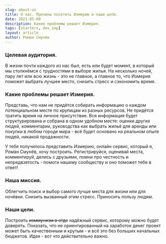 ```yaml
---
slug: about-us
title: О нас. Причины посетить Измерию и наши цели.
date: 2021-05-09
description: Какие проблемы решает Измерия.
tags: [starters, dev_imp]
layout: article
author: Роман Смунёв
---
```


<script>
    import Summary from "$lib/components/Article/Summary.svelte";
</script>

<Summary
    text="Мы уникальный, крутой и бесплатный сервис. Уменьшаем стресс."
/>

### Целевая аудитория.
В жизни почти каждого из нас был, есть или будет момент, в который мы столкнёмся с трудностями в выборе жилья. На несколько ночей, пару лет или всю жизнь - это не главное, а главное то, что Измерия поможет выбрать лучшее место, снизить стресс и сэкономить время.

### Какие проблемы решает Измерия.
Представь, что нам не придётся собирать информацию о каждом потенциальном месте по крупицам из разных ресурсов. Не придётся тратить время на личное присутствие. Вся информация будет структурирована и собрана в одном удобном месте: оценки других людей, комментарии, руководства как выбрать жильё для аренды или покупки в любом городе мира - всё будет основано на реальном опыте людей, никакой продажности.

У тебя получилось представить Измерию, онлайн сервис, который я, Роман Смунёв, хочу построить. Регистрируйся, оценивай места, комментируй, делись с друзьями, помни про честность и непредвзятость - помоги нашему сообществу и оно поможет тебе в ответ!

### Наша миссия.
Облегчить поиск и выбор самого лучше места для жизни или для ночёвки. Снизить вызванный этим стресс. Приносить пользу людям.

### Наши цели.
Построить <s>коммунизм в отде</s> надёжный сервис, которому можно будет доверять. Показать, что не ориентированный на заработок денег проект может быть качественным и крутым - и всё это без больших начальных бюджетов. Идея - вот что действительно важно.
